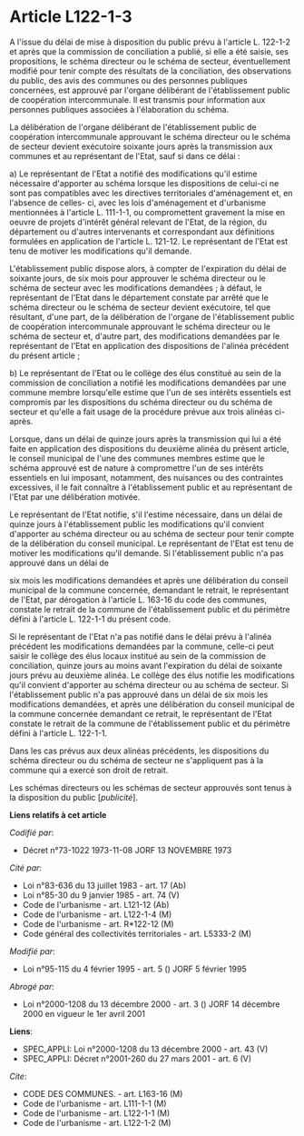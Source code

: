 # Article L122-1-3

A l'issue du délai de mise à disposition du public prévu à l'article L. 122-1-2 et après que la commission de conciliation a
publié, si elle a été saisie, ses propositions, le schéma directeur ou le schéma de secteur, éventuellement modifié pour
tenir compte des résultats de la conciliation, des observations du public, des avis des communes ou des personnes publiques
concernées, est approuvé par l'organe délibérant de l'établissement public de coopération intercommunale. Il est transmis
pour information aux personnes publiques associées à l'élaboration du schéma.

La délibération de l'organe délibérant de l'établissement public de coopération intercommunale approuvant le schéma directeur
ou le schéma de secteur devient exécutoire soixante jours après la transmission aux communes et au représentant de l'Etat,
sauf si dans ce délai :

a) Le représentant de l'Etat a notifié des modifications qu'il estime nécessaire d'apporter au schéma lorsque les
dispositions de celui-ci ne sont pas compatibles avec les directives territoriales d'aménagement et, en l'absence de celles-
ci, avec les lois d'aménagement et d'urbanisme mentionnées à l'article L. 111-1-1, ou compromettent gravement la mise en
oeuvre de projets d'intérêt général relevant de l'Etat, de la région, du département ou d'autres intervenants et
correspondant aux définitions formulées en application de l'article L. 121-12. Le représentant de l'Etat est tenu de motiver
les modifications qu'il demande.

L'établissement public dispose alors, à compter de l'expiration du délai de soixante jours, de six mois pour approuver le
schéma directeur ou le schéma de secteur avec les modifications demandées ; à défaut, le représentant de l'Etat dans le
département constate par arrêté que le schéma directeur ou le schéma de secteur devient exécutoire, tel que résultant, d'une
part, de la délibération de l'organe de l'établissement public de coopération intercommunale approuvant le schéma directeur
ou le schéma de secteur et, d'autre part, des modifications demandées par le représentant de l'Etat en application des
dispositions de l'alinéa précédent du présent article ;

b) Le représentant de l'Etat ou le collège des élus constitué au sein de la commission de conciliation a notifié les
modifications demandées par une commune membre lorsqu'elle estime que l'un de ses intérêts essentiels est compromis par les
dispositions du schéma directeur ou du schéma de secteur et qu'elle a fait usage de la procédure prévue aux trois alinéas ci-
après.

Lorsque, dans un délai de quinze jours après la transmission qui lui a été faite en application des dispositions du deuxième
alinéa du présent article, le conseil municipal de l'une des communes membres estime que le schéma approuvé est de nature à
compromettre l'un de ses intérêts essentiels en lui imposant, notamment, des nuisances ou des contraintes excessives, il le
fait connaître à l'établissement public et au représentant de l'Etat par une délibération motivée.

Le représentant de l'Etat notifie, s'il l'estime nécessaire, dans un délai de quinze jours à l'établissement public les
modifications qu'il convient d'apporter au schéma directeur ou au schéma de secteur pour tenir compte de la délibération du
conseil municipal. Le représentant de l'Etat est tenu de motiver les modifications qu'il demande. Si l'établissement public
n'a pas approuvé dans un délai de

six mois les modifications demandées et après une délibération du conseil municipal de la commune concernée, demandant le
retrait, le représentant de l'Etat, par dérogation à l'article L. 163-16 du code des communes, constate le retrait de la
commune de l'établissement public et du périmètre défini à l'article L. 122-1-1 du présent code.

Si le représentant de l'Etat n'a pas notifié dans le délai prévu à l'alinéa précédent les modifications demandées par la
commune, celle-ci peut saisir le collège des élus locaux institué au sein de la commission de conciliation, quinze jours au
moins avant l'expiration du délai de soixante jours prévu au deuxième alinéa. Le collège des élus notifie les modifications
qu'il convient d'apporter au schéma directeur ou au schéma de secteur. Si l'établissement public n'a pas approuvé dans un
délai de six mois les modifications demandées, et après une délibération du conseil municipal de la commune concernée
demandant ce retrait, le représentant de l'Etat constate le retrait de la commune de l'établissement public et du périmètre
défini à l'article L. 122-1-1.

Dans les cas prévus aux deux alinéas précédents, les dispositions du schéma directeur ou du schéma de secteur ne s'appliquent
pas à la commune qui a exercé son droit de retrait.

Les schémas directeurs ou les schémas de secteur approuvés sont tenus à la disposition du public [*publicité*].

**Liens relatifs à cet article**

_Codifié par_:

  - Décret n°73-1022 1973-11-08 JORF 13 NOVEMBRE 1973

_Cité par_:

  - Loi n°83-636 du 13 juillet 1983 - art. 17 (Ab)
  - Loi n°85-30 du 9 janvier 1985 - art. 74 (V)
  - Code de l'urbanisme - art. L121-12 (Ab)
  - Code de l'urbanisme - art. L122-1-4 (M)
  - Code de l'urbanisme - art. R*122-12 (M)
  - Code général des collectivités territoriales - art. L5333-2 (M)

_Modifié par_:

  - Loi n°95-115 du 4 février 1995 - art. 5 () JORF 5 février 1995

_Abrogé par_:

  - Loi n°2000-1208 du 13 décembre 2000 - art. 3 () JORF 14 décembre 2000 en vigueur le 1er avril 2001

**Liens**:

  - SPEC_APPLI: Loi n°2000-1208 du 13 décembre 2000 - art. 43 (V)
  - SPEC_APPLI: Décret n°2001-260 du 27 mars 2001 - art. 6 (V)

_Cite_:

  - CODE DES COMMUNES. - art. L163-16 (M)
  - Code de l'urbanisme - art. L111-1-1 (M)
  - Code de l'urbanisme - art. L122-1-1 (M)
  - Code de l'urbanisme - art. L122-1-2 (M)
